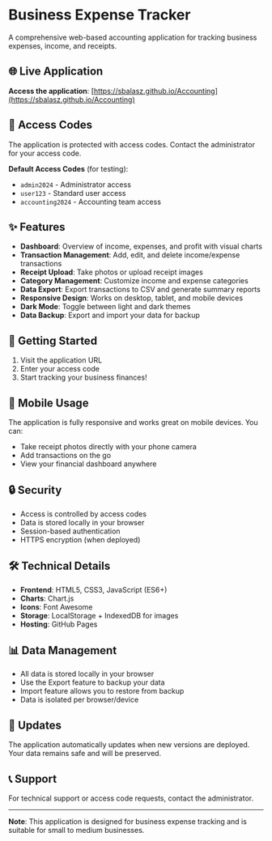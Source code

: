 # Business Expense Tracker

A comprehensive web-based accounting application for tracking business expenses, income, and receipts.

## 🌐 Live Application

**Access the application**: [https://sbalasz.github.io/Accounting](https://sbalasz.github.io/Accounting)

## 🔐 Access Codes

The application is protected with access codes. Contact the administrator for your access code.

**Default Access Codes** (for testing):
- `admin2024` - Administrator access
- `user123` - Standard user access  
- `accounting2024` - Accounting team access

## ✨ Features

- **Dashboard**: Overview of income, expenses, and profit with visual charts
- **Transaction Management**: Add, edit, and delete income/expense transactions
- **Receipt Upload**: Take photos or upload receipt images
- **Category Management**: Customize income and expense categories
- **Data Export**: Export transactions to CSV and generate summary reports
- **Responsive Design**: Works on desktop, tablet, and mobile devices
- **Dark Mode**: Toggle between light and dark themes
- **Data Backup**: Export and import your data for backup

## 🚀 Getting Started

1. Visit the application URL
2. Enter your access code
3. Start tracking your business finances!

## 📱 Mobile Usage

The application is fully responsive and works great on mobile devices. You can:
- Take receipt photos directly with your phone camera
- Add transactions on the go
- View your financial dashboard anywhere

## 🔒 Security

- Access is controlled by access codes
- Data is stored locally in your browser
- Session-based authentication
- HTTPS encryption (when deployed)

## 🛠️ Technical Details

- **Frontend**: HTML5, CSS3, JavaScript (ES6+)
- **Charts**: Chart.js
- **Icons**: Font Awesome
- **Storage**: LocalStorage + IndexedDB for images
- **Hosting**: GitHub Pages

## 📊 Data Management

- All data is stored locally in your browser
- Use the Export feature to backup your data
- Import feature allows you to restore from backup
- Data is isolated per browser/device

## 🔄 Updates

The application automatically updates when new versions are deployed. Your data remains safe and will be preserved.

## 📞 Support

For technical support or access code requests, contact the administrator.

---

**Note**: This application is designed for business expense tracking and is suitable for small to medium businesses.